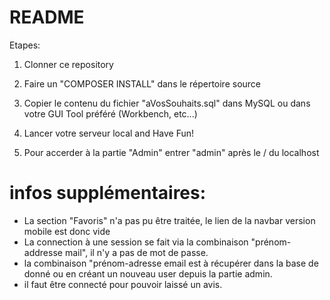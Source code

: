 # README

Etapes:

1. Clonner ce repository

2. Faire un "COMPOSER INSTALL" dans le répertoire source

3. Copier le contenu du fichier "aVosSouhaits.sql" dans MySQL ou dans votre GUI Tool préféré (Workbench, etc...)

4. Lancer votre serveur local and Have Fun!

5. Pour accerder à la partie "Admin" entrer "admin" après le / du localhost 


# infos supplémentaires:

- La section "Favoris" n'a pas pu être traitée, le lien de la navbar version mobile est donc vide
- La connection à une session se fait via la combinaison "prénom-addresse mail", il n'y a pas de mot de passe.
- la combinaison "prénom-adresse email est à récupérer dans la base de donné ou en créant un nouveau user depuis la partie admin.
- il faut être connecté pour pouvoir laissé un avis.